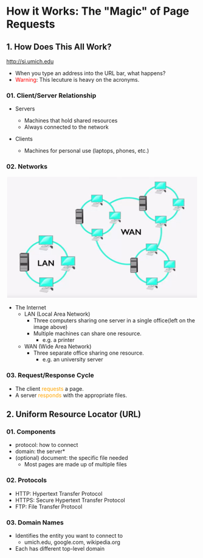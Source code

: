 # How it Works: The "Magic" of Page Requests

## 1. How Does This All Work?
http://si.umich.edu

* When you type an address into the URL bar, what happens?
* <font color="red">Warning</font>: This lecuture is heavy on the acronyms.

### 01. Client/Server Relationship
* Servers
    * Machines that hold shared resources
    * Always connected to the network

* Clients
    * Machines for personal use (laptops, phones, etc.)

### 02. Networks
<center><img src="../../img/internets.PNG" width = 500/></center>

* The Internet
    * LAN (Local Area Network)
        * Three computers sharing one server in a single office(left on the image above)
        * Multiple machines can share one resource.
            * e.g. a printer
    * WAN (Wide Area Network)
        * Three separate office sharing one resource.
            * e.g. an university server

### 03. Request/Response Cycle
* The client <font color="orange">requests</font> a page.
* A server <font color="orange">responds</font> with the appropriate files. 

## 2. Uniform Resource Locator (URL)
### 01. Components
* protocol: how to connect
* domain: the server*
* (optional) document: the specific file needed
    * Most pages are made up of multiple files

### 02. Protocols
* HTTP: Hypertext Transfer Protocol
* HTTPS: Secure Hypertext Transfer Protocol
* FTP: File Transfer Protocol

### 03. Domain Names
* Identifies the entity you want to connect to
    * umich.edu, google.com, wikipedia.org
* Each has different top-level domain